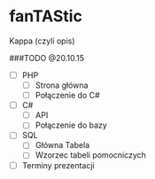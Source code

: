 # fanTAStic
Kappa (czyli opis)

###TODO @20.10.15
- [ ] PHP
  - [ ] Strona główna
  - [ ] Połączenie do C#
- [ ] C#
  - [ ] API
  - [ ] Połączenie do bazy
- [ ] SQL
  - [ ] Główna Tabela
  - [ ] Wzorzec tabeli pomocniczych
- [ ] Terminy prezentacji
